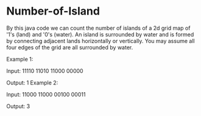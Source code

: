 # Number-of-Island

By this java code we can count the number of islands of a 2d grid map of '1's (land) and '0's (water).
An island is surrounded by water and is formed by connecting adjacent lands horizontally or vertically. 
You may assume all four edges of the grid are all surrounded by water.

Example 1:

Input:
11110
11010
11000
00000

Output: 1
Example 2:

Input:
11000
11000
00100
00011

Output: 3
